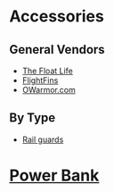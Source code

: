 # Accessories

## General Vendors
  * [The Float Life](https://float-supply.com/)
  * [FlightFins](https://www.flightfins.com/)
  * [OWarmor.com](https://owarmor.com/)

## By Type
* [Rail guards](https://www.reddit.com/r/onewheelpint/comments/gih8gk/where_do_you_get_your_rail_guards_from/fqfiuyk?utm_source=share&utm_medium=web2x)
# [Power Bank](https://carvepower.com/products/dc-charger-for-onewheel-2nd-gen-preorder?_pos=2&_sid=906e8fadd&_ss=r)
